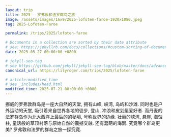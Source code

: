 ```yaml
---
layout: trip
title: 2025 - 罗弗敦和法罗群岛之旅
image: /assets/images/16x9/2025-lofoten-faroe-1920x1080.jpeg
tag: 2025-Lofoten-Faroe

permalink: /trips/2025/lofoten-faroe

# Documents in a collection are sorted by their date attribute
# see: https://jekyllrb.com/docs/collections/#custom-sorting-of-documents
date: 2025-05-27 00:00:00 +0800

# jekyll-seo-tag
# see https://github.com/jekyll/jekyll-seo-tag/blob/master/docs/advanced-usage.md
canonical_url: https://lilyroger.com/trips/2025/lofoten-faroe

# article:modified_time
# see _includes/head.html
modified_time: 2025-07-21 00:00:00 +0000
---
```


挪威的罗弗敦群岛是一座大自然的天堂, 拥有山峰, 峡湾, 岛屿和沙滩. 同时也是户外运动的天堂, 吸引着来自世界各地的徒步, 登山, 冲浪和皮划艇爱好者. 而丹麦的法罗群岛作为北大西洋上最后的的秘境, 号称世界的边缘. 壮丽的峡湾, 悬崖, 海蚀柱, 童话般的草顶村落与原始自然的震撼交融. 还有蠢萌的海鹦. 究竟哪个群岛更美? 罗弗敦和法罗的群岛之旅一探究竟.
